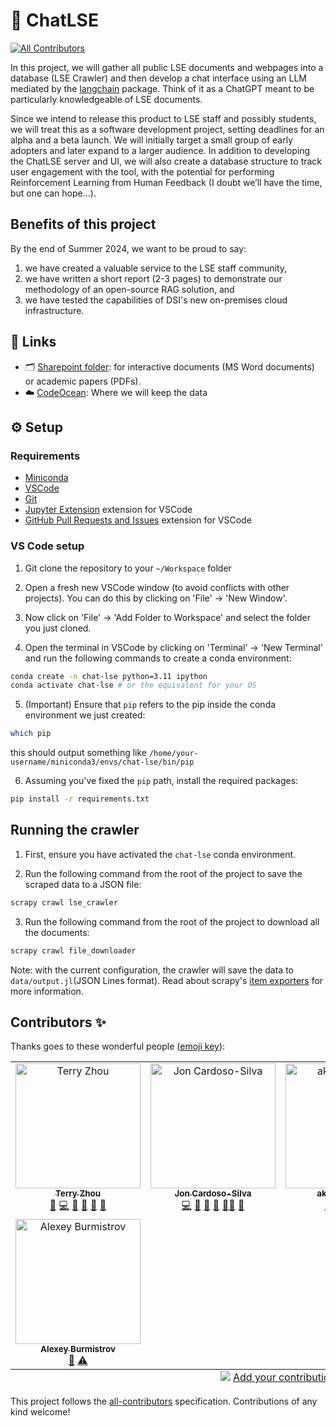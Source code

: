 # 💬 ChatLSE
<!-- ALL-CONTRIBUTORS-BADGE:START - Do not remove or modify this section -->
[![All Contributors](https://img.shields.io/badge/all_contributors-8-orange.svg?style=flat-square)](#contributors-)
<!-- ALL-CONTRIBUTORS-BADGE:END -->

In this project, we will gather all public LSE documents and webpages into a database (LSE Crawler) and then develop a chat interface using an LLM mediated by the [langchain](https://python.langchain.com/v0.2/docs/introduction/) package. Think of it as a ChatGPT meant to be particularly knowledgeable of LSE documents.

Since we intend to release this product to LSE staff and possibly students, we will treat this as a software development project, setting deadlines for an alpha and a beta launch. We will initially target a small group of early adopters and later expand to a larger audience. In addition to developing the ChatLSE server and UI, we will also create a database structure to track user engagement with the tool, with the potential for performing Reinforcement Learning from Human Feedback (I doubt we’ll have the time, but one can hope…).

## Benefits of this project

By the end of Summer 2024, we want to be proud to say:

1) we have created a valuable service to the LSE staff community,
2) we have written a short report (2-3 pages) to demonstrate our methodology of an open-source RAG solution, and
3) we have tested the capabilities of DSI's new on-premises cloud infrastructure.

## 🔗 Links

- 🗂️ [Sharepoint folder](https://lsecloud.sharepoint.com/:f:/r/sites/TEAM_DSI-Executive/Shared%20Documents/Computing/ChatLSE?csf=1&web=1&e=pRgfW9): for interactive documents (MS Word documents) or academic papers (PDFs).
- ☁️ [CodeOcean](#): Where we will keep the data


## ⚙️ Setup

### Requirements

- [Miniconda](https://docs.conda.io/en/latest/miniconda.html)
- [VSCode](https://code.visualstudio.com/)
- [Git](https://git-scm.com/)
- [Jupyter Extension](https://marketplace.visualstudio.com/items?itemName=ms-toolsai.jupyter) extension for VSCode
- [GitHub Pull Requests and Issues](https://marketplace.visualstudio.com/items?itemName=GitHub.vscode-pull-request-github) extension for VSCode

### VS Code setup

1. Git clone the repository to your `~/Workspace` folder

2. Open a fresh new VSCode window (to avoid conflicts with other projects). You can do this by clicking on 'File' -> 'New Window'.

3. Now click on 'File' -> 'Add Folder to Workspace' and select the folder you just cloned.

4. Open the terminal in VSCode by clicking on 'Terminal' -> 'New Terminal' and run the following commands to create a conda environment:

```bash
conda create -n chat-lse python=3.11 ipython
conda activate chat-lse # or the equivalent for your OS
```

5. (Important) Ensure that `pip` refers to the pip inside the conda environment we just created:

```bash
which pip
```

 this should output something like `/home/your-username/miniconda3/envs/chat-lse/bin/pip`

6. Assuming you've fixed the `pip` path, install the required packages:

```bash
pip install -r requirements.txt
```

## Running the crawler

1. First, ensure you have activated the `chat-lse` conda environment.

2. Run the following command from the root of the project to save the scraped data to a JSON file:

```bash
scrapy crawl lse_crawler
```

3. Run the following command from the root of the project to download all the documents:

```bash
scrapy crawl file_downloader
```

Note: with the current configuration, the crawler will save the data to `data/output.jl`(JSON Lines format). Read about scrapy's [item exporters](https://docs.scrapy.org/en/latest/topics/exporters.html#using-item-exporters) for more information.

## Contributors ✨

Thanks goes to these wonderful people ([emoji key](https://allcontributors.org/docs/en/emoji-key)):

<!-- ALL-CONTRIBUTORS-LIST:START - Do not remove or modify this section -->
<!-- prettier-ignore-start -->
<!-- markdownlint-disable -->
<table>
  <tbody>
    <tr>
      <td align="center" valign="top" width="25%"><a href="https://github.com/tz1211"><img src="https://avatars.githubusercontent.com/u/114442618?v=4?s=200" width="200px;" alt="Terry Zhou"/><br /><sub><b>Terry Zhou</b></sub></a><br /><a href="https://github.com/jonjoncardoso/chat-lse/issues?q=author%3Atz1211" title="Bug reports">🐛</a> <a href="https://github.com/jonjoncardoso/chat-lse/commits?author=tz1211" title="Code">💻</a> <a href="#data-tz1211" title="Data">🔣</a> <a href="https://github.com/jonjoncardoso/chat-lse/commits?author=tz1211" title="Documentation">📖</a> <a href="#ideas-tz1211" title="Ideas, Planning, & Feedback">🤔</a> <a href="https://github.com/jonjoncardoso/chat-lse/pulls?q=is%3Apr+reviewed-by%3Atz1211" title="Reviewed Pull Requests">👀</a></td>
      <td align="center" valign="top" width="25%"><a href="https://github.com/jonjoncardoso"><img src="https://avatars.githubusercontent.com/u/896254?v=4?s=200" width="200px;" alt="Jon Cardoso-Silva"/><br /><sub><b>Jon Cardoso-Silva</b></sub></a><br /><a href="https://github.com/jonjoncardoso/chat-lse/commits?author=jonjoncardoso" title="Code">💻</a> <a href="https://github.com/jonjoncardoso/chat-lse/commits?author=jonjoncardoso" title="Documentation">📖</a> <a href="#ideas-jonjoncardoso" title="Ideas, Planning, & Feedback">🤔</a> <a href="https://github.com/jonjoncardoso/chat-lse/pulls?q=is%3Apr+reviewed-by%3Ajonjoncardoso" title="Reviewed Pull Requests">👀</a> <a href="#mentoring-jonjoncardoso" title="Mentoring">🧑‍🏫</a> <a href="#projectManagement-jonjoncardoso" title="Project Management">📆</a></td>
      <td align="center" valign="top" width="25%"><a href="https://github.com/akshsabherwal"><img src="https://avatars.githubusercontent.com/u/147533587?v=4?s=200" width="200px;" alt="akshsabherwal"/><br /><sub><b>akshsabherwal</b></sub></a><br /><a href="https://github.com/jonjoncardoso/chat-lse/issues?q=author%3Aakshsabherwal" title="Bug reports">🐛</a> <a href="https://github.com/jonjoncardoso/chat-lse/commits?author=akshsabherwal" title="Code">💻</a> <a href="https://github.com/jonjoncardoso/chat-lse/commits?author=akshsabherwal" title="Documentation">📖</a> <a href="#ideas-akshsabherwal" title="Ideas, Planning, & Feedback">🤔</a> <a href="https://github.com/jonjoncardoso/chat-lse/pulls?q=is%3Apr+reviewed-by%3Aakshsabherwal" title="Reviewed Pull Requests">👀</a></td>
      <td align="center" valign="top" width="25%"><a href="https://github.com/KristinaD1910"><img src="https://avatars.githubusercontent.com/u/145992208?v=4?s=200" width="200px;" alt="KristinaD1910"/><br /><sub><b>KristinaD1910</b></sub></a><br /><a href="https://github.com/jonjoncardoso/chat-lse/issues?q=author%3AKristinaD1910" title="Bug reports">🐛</a> <a href="https://github.com/jonjoncardoso/chat-lse/commits?author=KristinaD1910" title="Code">💻</a> <a href="#data-KristinaD1910" title="Data">🔣</a> <a href="https://github.com/jonjoncardoso/chat-lse/commits?author=KristinaD1910" title="Documentation">📖</a> <a href="#ideas-KristinaD1910" title="Ideas, Planning, & Feedback">🤔</a> <a href="https://github.com/jonjoncardoso/chat-lse/pulls?q=is%3Apr+reviewed-by%3AKristinaD1910" title="Reviewed Pull Requests">👀</a></td>
      <td align="center" valign="top" width="25%"><a href="https://github.com/Mayazure"><img src="https://avatars.githubusercontent.com/u/17568266?v=4?s=200" width="200px;" alt="Jinshuai Ma"/><br /><sub><b>Jinshuai Ma</b></sub></a><br /><a href="https://github.com/jonjoncardoso/chat-lse/commits?author=Mayazure" title="Code">💻</a> <a href="https://github.com/jonjoncardoso/chat-lse/commits?author=Mayazure" title="Documentation">📖</a> <a href="#example-Mayazure" title="Examples">💡</a> <a href="#infra-Mayazure" title="Infrastructure (Hosting, Build-Tools, etc)">🚇</a> <a href="#mentoring-Mayazure" title="Mentoring">🧑‍🏫</a></td>
      <td align="center" valign="top" width="25%"><a href="https://github.com/RiyaChhikara"><img src="https://avatars.githubusercontent.com/u/115228191?v=4?s=200" width="200px;" alt="Riya Chhikara"/><br /><sub><b>Riya Chhikara</b></sub></a><br /><a href="https://github.com/jonjoncardoso/chat-lse/commits?author=RiyaChhikara" title="Code">💻</a> <a href="#data-RiyaChhikara" title="Data">🔣</a> <a href="https://github.com/jonjoncardoso/chat-lse/commits?author=RiyaChhikara" title="Documentation">📖</a> <a href="#mentoring-RiyaChhikara" title="Mentoring">🧑‍🏫</a></td>
      <td align="center" valign="top" width="25%"><a href="https://github.com/gaoonline"><img src="https://avatars.githubusercontent.com/u/83190698?v=4?s=200" width="200px;" alt="Kylin Gao"/><br /><sub><b>Kylin Gao</b></sub></a><br /><a href="#ideas-gaoonline" title="Ideas, Planning, & Feedback">🤔</a> <a href="https://github.com/jonjoncardoso/chat-lse/commits?author=gaoonline" title="Tests">⚠️</a></td>
    </tr>
    <tr>
      <td align="center" valign="top" width="25%"><a href="https://github.com/aliceandchains"><img src="https://avatars.githubusercontent.com/u/147733005?v=4?s=200" width="200px;" alt="Alexey Burmistrov"/><br /><sub><b>Alexey Burmistrov</b></sub></a><br /><a href="#ideas-aliceandchains" title="Ideas, Planning, & Feedback">🤔</a> <a href="https://github.com/jonjoncardoso/chat-lse/commits?author=aliceandchains" title="Tests">⚠️</a></td>
    </tr>
  </tbody>
  <tfoot>
    <tr>
      <td align="center" size="13px" colspan="4">
        <img src="https://raw.githubusercontent.com/all-contributors/all-contributors-cli/1b8533af435da9854653492b1327a23a4dbd0a10/assets/logo-small.svg">
          <a href="https://all-contributors.js.org/docs/en/bot/usage">Add your contributions</a>
        </img>
      </td>
    </tr>
  </tfoot>
</table>

<!-- markdownlint-restore -->
<!-- prettier-ignore-end -->

<!-- ALL-CONTRIBUTORS-LIST:END -->

This project follows the [all-contributors](https://github.com/all-contributors/all-contributors) specification. Contributions of any kind welcome!
